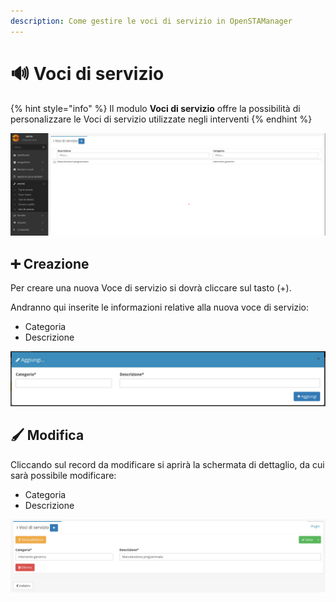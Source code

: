 ```yaml
---
description: Come gestire le voci di servizio in OpenSTAManager
---
```


# 🔊 Voci di servizio

{% hint style="info" %}
Il modulo **Voci di servizio** offre la possibilità di personalizzare le Voci di servizio utilizzate  negli interventi
{% endhint %}

![](<../../.gitbook/assets/image (58) (1).png>)

## ➕ Creazione

Per creare una nuova Voce di servizio si dovrà cliccare sul tasto (+).

Andranno qui inserite le informazioni relative alla nuova voce di servizio:

* Categoria
* Descrizione

![](<../../.gitbook/assets/image (67) (1) (1) (1).png>)

## 🖌️ Modifica

Cliccando sul record da modificare si aprirà la schermata di dettaglio, da cui sarà possibile modificare:

* Categoria
* Descrizione

![](<../../.gitbook/assets/image (91) (1).png>)
